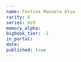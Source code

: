 ```yaml
---
name: Festive Manuele Atoa
rarity: 4
series: ds9
memory_alpha:
bigbook_tier: -1
in_portal:
date:
published: true
---
```



